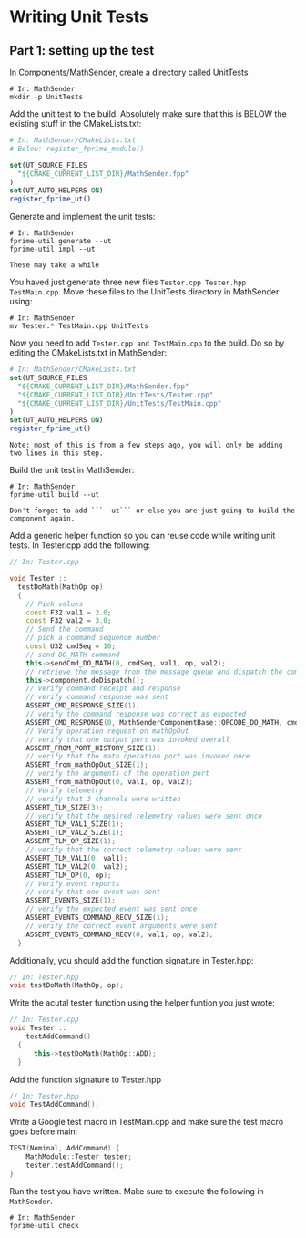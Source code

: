 # Writing Unit Tests

## Part 1: setting up the test

In Components/MathSender, create a directory called UnitTests 

```shell 
# In: MathSender
mkdir -p UnitTests
```

Add the unit test to the build. Absolutely make sure that this is BELOW the existing stuff in the CMakeLists.txt:

```cmake 
# In: MathSender/CMakeLists.txt
# Below: register_fprime_module()

set(UT_SOURCE_FILES
  "${CMAKE_CURRENT_LIST_DIR}/MathSender.fpp"
)
set(UT_AUTO_HELPERS ON)
register_fprime_ut()
```

Generate and implement the unit tests: 

```shell 
# In: MathSender
fprime-util generate --ut 
fprime-util impl --ut
```
    These may take a while

You haved just generate three new files ```Tester.cpp Tester.hpp TestMain.cpp```. Move these files to the UnitTests directory in MathSender using:

```shell 
# In: MathSender
mv Tester.* TestMain.cpp UnitTests
```

Now you need to add ```Tester.cpp and TestMain.cpp``` to the build. Do so by editing the CMakeLists.txt in MathSender: 

```cmake
# In: MathSender/CMakeLists.txt 
set(UT_SOURCE_FILES
  "${CMAKE_CURRENT_LIST_DIR}/MathSender.fpp"
  "${CMAKE_CURRENT_LIST_DIR}/UnitTests/Tester.cpp"
  "${CMAKE_CURRENT_LIST_DIR}/UnitTests/TestMain.cpp"
)
set(UT_AUTO_HELPERS ON)
register_fprime_ut()
```

    Note: most of this is from a few steps ago, you will only be adding two lines in this step. 

Build the unit test in MathSender:

```shell 
# In: MathSender
fprime-util build --ut 
```
    Don't forget to add ```--ut``` or else you are just going to build the component again. 

Add a generic helper function so you can reuse code while writing unit tests. In Tester.cpp add the following:

```cpp
// In: Tester.cpp

void Tester ::
  testDoMath(MathOp op)
  {
    // Pick values
    const F32 val1 = 2.0;
    const F32 val2 = 3.0;
    // Send the command
    // pick a command sequence number
    const U32 cmdSeq = 10;
    // send DO_MATH command
    this->sendCmd_DO_MATH(0, cmdSeq, val1, op, val2);
    // retrieve the message from the message queue and dispatch the command to the handler
    this->component.doDispatch();
    // Verify command receipt and response
    // verify command response was sent
    ASSERT_CMD_RESPONSE_SIZE(1);
    // verify the command response was correct as expected
    ASSERT_CMD_RESPONSE(0, MathSenderComponentBase::OPCODE_DO_MATH, cmdSeq, Fw::CmdResponse::OK);
    // Verify operation request on mathOpOut
    // verify that one output port was invoked overall
    ASSERT_FROM_PORT_HISTORY_SIZE(1);
    // verify that the math operation port was invoked once
    ASSERT_from_mathOpOut_SIZE(1);
    // verify the arguments of the operation port
    ASSERT_from_mathOpOut(0, val1, op, val2);
    // Verify telemetry
    // verify that 3 channels were written
    ASSERT_TLM_SIZE(3);
    // verify that the desired telemetry values were sent once
    ASSERT_TLM_VAL1_SIZE(1);
    ASSERT_TLM_VAL2_SIZE(1);
    ASSERT_TLM_OP_SIZE(1);
    // verify that the correct telemetry values were sent
    ASSERT_TLM_VAL1(0, val1);
    ASSERT_TLM_VAL2(0, val2);
    ASSERT_TLM_OP(0, op);
    // Verify event reports
    // verify that one event was sent
    ASSERT_EVENTS_SIZE(1);
    // verify the expected event was sent once
    ASSERT_EVENTS_COMMAND_RECV_SIZE(1);
    // verify the correct event arguments were sent
    ASSERT_EVENTS_COMMAND_RECV(0, val1, op, val2);
  }
  ```
  
  Additionally, you should add the function signature in Tester.hpp:

  ```cpp 
// In: Tester.hpp
void testDoMath(MathOp, op); 
```

Write the acutal tester function using the helper funtion you just wrote:

```cpp 
// In: Tester.cpp 
void Tester ::
    testAddCommand()
  {
      this->testDoMath(MathOp::ADD);
  }
```

Add the function signature to Tester.hpp

```cpp
// In: Tester.hpp
void TestAddCommand(); 
``` 

Write a Google test macro in TestMain.cpp and make sure the test macro goes before main:

```cpp 
TEST(Nominal, AddCommand) {
    MathModule::Tester tester;
    tester.testAddCommand();
}
```

Run the test you have written. Make sure to execute the following in ```MathSender```. 

```shell 
# In: MathSender
fprime-util check 
``` 

